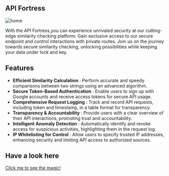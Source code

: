 ## API Fortress
![home](https://github.com/shreya0204/Api-Fortress/assets/78657883/0efd1987-85ef-4a23-b591-069fa6fc69fb)


With the API Fortress,you can experience unrivaled security at our cutting-edge similarity checking platform. Gain exclusive access to our secure endpoint and control interactions with private routes. Join us on the journey towards secure similarity checking, unlocking possibilities while keeping your data under lock and key.

## Features

- **Efficient Similarity Calculation** : Perform accurate and speedy comparisons between two strings using an advanced algorithm.
- **Secure Token-Based Authentication** : Enable users to sign up with Google accounts and receive access tokens for secure API usage.
- **Comprehensive Request Logging** : Track and record API requests, including token and timestamp, in a table format for transparency.
- **Transparency & Accountability** : Provide users with a clear overview of their API interactions, promoting trust and accountability.
- **Intelligent Anomaly Detection** : Automatically identify and revoke access for suspicious activities, highlighting them in the request log.
- **IP Whitelisting for Control** : Allow users to specify trusted IP addresses, enhancing security and limiting API access to authorized sources.

## Have a look here 
[Click me to see the magic!](https://fortress-api.vercel.app/)
